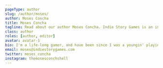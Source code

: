 ```yaml
---
pageType: author
slug: /author/moses/
author: Moses Concha
title: Moses Concha
tagline: Read about our author Moses Concha. Indie Story Games is an indie gaming website focused on games with stories to tell and the developers behind them.
class: author
roles: [author, editor]
avatar: avatar-1
bio: I'm a life-long gamer, and have been since I was a youngin' playing Tales of Symphonia and Donkey Kong Jungle Beat (with the original bongos!) on the Nintendo GameCube. As a writer by trade, I thoroughly enjoy games with a strong story, believable characters and a world I can truly get lost in. Analyzing and breaking down the elements that make an amazing video game are some of my favorite parts of playing them. I believe video games with a tale worth telling deserve the opportunity to be appreciated, studied and enjoyed as much as any other novel on a bookshelf or piece of art hanging in one's home.
email: moses@indiestorygames.com
twitter: moses_concha
instagram: themosesconchshell
---
```

